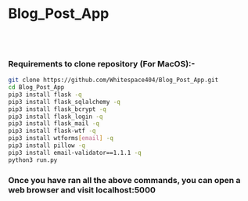 # Blog_Post_App

<br><br>
### Requirements to clone repository (For MacOS):-

```bash
git clone https://github.com/Whitespace404/Blog_Post_App.git
cd Blog_Post_App
pip3 install flask -q
pip3 install flask_sqlalchemy -q
pip3 install flask_bcrypt -q
pip3 install flask_login -q
pip3 install flask_mail -q
pip3 install flask-wtf -q
pip3 install wtforms[email] -q
pip3 install pillow -q
pip3 install email-validator==1.1.1 -q
python3 run.py
```

### Once you have ran all the above commands, you can open a web browser and visit localhost:5000

<!--
    Users can:

Make an Account <br>
Login <br>
Use a secure cookie to "remember them" <br>
Posts are paginated <br>
Create Posts <br>
Update Posts <br>
Read Posts <br>
Delete Posts <br>
Change their username <br>
Add a profile picture <br>
Filter posts by author <br>
Reset their password through a forgot password link sent through their Gmail  -->
